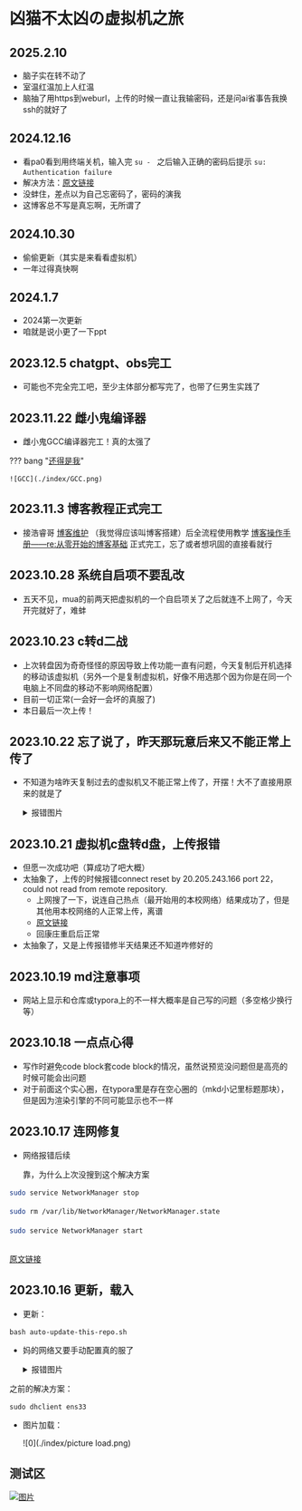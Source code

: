 # 凶猫不太凶の虚拟机之旅

## 2025.2.10

- 脑子实在转不动了
- 室温红温加上人红温
- 脑抽了用https到weburl，上传的时候一直让我输密码，还是问ai省事告我换ssh的就好了

## 2024.12.16

- 看pa0看到用终端关机，输入完 `su - ` 之后输入正确的密码后提示 `su: Authentication failure`
- 解决方法：[原文链接](https://blog.csdn.net/m0_52883102/article/details/136859332)
- 没蚌住，差点以为自己忘密码了，密码的演我
- 这博客总不写是真忘啊，无所谓了

## 2024.10.30

- 偷偷更新（其实是来看看虚拟机）
- 一年过得真快啊

## 2024.1.7

- 2024第一次更新
- 咱就是说小更了一下ppt

## 2023.12.5 chatgpt、obs完工

- 可能也不完全完工吧，至少主体部分都写完了，也带了仨男生实践了

## 2023.11.22 雌小鬼编译器

- 雌小鬼GCC编译器完工！真的太强了

??? bang "[还得是我](https://github.com/Bill-Haku/kawaii-gcc/tree/main)"

    ![GCC](./index/GCC.png)

## 2023.11.3 博客教程正式完工

- 接浩睿哥 [博客维护](https://cs.haohaha.cn/greenhand/Blog_Maintainance_CW/Blog_Maintenance-Content_Workers/) （我觉得应该叫博客搭建）后全流程使用教学 [博客操作手册——re:从零开始的博客基础](https://xmbtx.github.io/xmbtx-blog/blog/blog/) 正式完工，忘了或者想巩固的直接看就行

## 2023.10.28 系统自启项不要乱改

- 五天不见，mua的前两天把虚拟机的一个自启项关了之后就连不上网了，今天开完就好了，难蚌

## 2023.10.23 c转d二战

- 上次转盘因为奇奇怪怪的原因导致上传功能一直有问题，今天复制后开机选择的移动该虚拟机（另外一个是复制虚拟机，好像不用选那个因为你是在同一个电脑上不同盘的移动不影响网络配置）
- 目前一切正常(一会好一会坏的真服了)
- 本日最后一次上传！

## 2023.10.22 忘了说了，昨天那玩意后来又不能正常上传了

- 不知道为啥昨天复制过去的虚拟机又不能正常上传了，开摆！大不了直接用原来的就是了

  <details>
       <summary>报错图片</summary>
       <p>
           <a href="https://xmbtx.github.io/xmbtx-blog/index/uploadE.png"><img src="index/uploadE.png"></a>
       </p>
   </details>

## 2023.10.21 虚拟机c盘转d盘，上传报错

- 但愿一次成功吧（算成功了吧大概）
- 太抽象了，上传的时候报错connect reset by 20.205.243.166 port 22，could not read from remote repository.
  - 上网搜了一下，说连自己热点（最开始用的本校网络）结果成功了，但是其他用本校网络的人正常上传，离谱
  - [原文链接](https://blog.csdn.net/Wrysmile0308/article/details/128801870?spm=1001.2101.3001.6650.1&utm_medium=distribute.pc_relevant.none-task-blog-2%7Edefault%7EBlogCommendFromBaidu%7ERate-1-128801870-blog-125123963.235%5Ev38%5Epc_relevant_sort_base2&depth_1-utm_source=distribute.pc_relevant.none-task-blog-2%7Edefault%7EBlogCommendFromBaidu%7ERate-1-128801870-blog-125123963.235%5Ev38%5Epc_relevant_sort_base2&utm_relevant_index=2)
  - 回康庄重启后正常
- 太抽象了，又是上传报错修半天结果还不知道咋修好的

## 2023.10.19 md注意事项

- 网站上显示和仓库或typora上的不一样大概率是自己写的问题（多空格少换行等）

## 2023.10.18 一点点心得

- 写作时避免code block套code block的情况，虽然说预览没问题但是高亮的时候可能会出问题
- 对于前面这个实心圈，在typora里是存在空心圈的（mkd小记里标题那块），但是因为渲染引擎的不同可能显示也不一样

## 2023.10.17 连网修复

- 网络报错后续

  靠，为什么上次没搜到这个解决方案
  
```bash  
sudo service NetworkManager stop
  
sudo rm /var/lib/NetworkManager/NetworkManager.state
  
sudo service NetworkManager start
  
```

[原文链接](https://blog.csdn.net/weixin_44126988/article/details/128581200)

## 2023.10.16 更新，载入

   - 更新：

```
bash auto-update-this-repo.sh
```

   - 妈的网络又要手动配置真的服了

     <details>
         <summary>报错图片</summary>
         <p>
             <img src="index/networkW1.png"/></a>
             <img src="index/networkW2.png"/></a>
         </p>
     </details>

之前的解决方案：

``` 
sudo dhclient ens33
```

- 图片加载：

  ![0](./index/picture load.png)







## 测试区

<!DOCTYPE html>
<html>
<head>
  <style>
    /* CSS 样式用于模态框 */
    .modal {
      display: none;
      position: fixed;
      z-index: 1;
      padding-top: 100px;
      left: 0;
      top: 0;
      width: 100%;
      height: 100%;
      overflow: auto;
      background-color: rgba(0,0,0,0.9);
    }

    /* CSS 样式用于关闭按钮 */
    .close {
      color: #fff;
      float: right;
      font-size: 30px;
      font-weight: bold;
      padding: 10px;
    }
    
    /* CSS 样式用于图片 */
    #modal-image {
      display: block;
      margin: 0 auto;
      max-width: 80%;
      max-height: 80%;
    }
  </style>
</head>
<body>

<!-- 图片链接，点击时触发JavaScript函数 -->
<a href="javascript:void(0);" onclick="openImageModal()">
  <img src="index/networkW1.png" alt="图片">
</a>

<!-- 模态框 -->
<div id="image-modal" class="modal">
  <span class="close" onclick="closeImageModal()">&times;</span>
  <img src="index/networkW1.png" id="modal-image">
</div>

<script>
function openImageModal() {
  var modal = document.getElementById("image-modal");
  var modalImage = document.getElementById("modal-image");
  modal.style.display = "block";
  modalImage.src = "index/networkW1.png";
}

function closeImageModal() {
  var modal = document.getElementById("image-modal");
  modal.style.display = "none";
}
</script>

</body>
</html>
